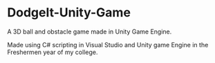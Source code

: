 # DodgeIt-Unity-Game
A 3D ball and obstacle game made in Unity Game Engine.

Made using C# scripting in Visual Studio and Unity game Engine in the Freshermen year of my college.
